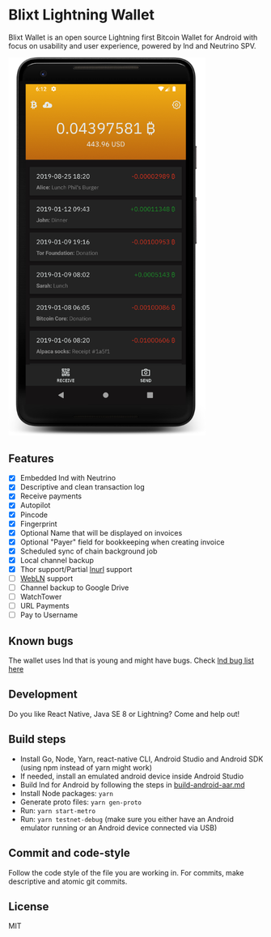 # Blixt Lightning Wallet

Blixt Wallet is an open source Lightning first Bitcoin Wallet for Android with focus on usability and user experience,
powered by lnd and Neutrino SPV.

<p>
  <img alt="Blixt Lightning Wallet screenshot" src="blixt-wallet-screenshot.png" width="390" />
</p>

## Features

- [x] Embedded lnd with Neutrino
- [x] Descriptive and clean transaction log
- [x] Receive payments
- [x] Autopilot
- [x] Pincode
- [x] Fingerprint
- [x] Optional Name that will be displayed on invoices
- [x] Optional "Payer" field for bookkeeping when creating invoice
- [x] Scheduled sync of chain background job
- [x] Local channel backup
- [x] Thor support/Partial [lnurl](https://github.com/btcontract/lnurl-rfc/blob/master/spec.md) support
- [ ] [WebLN](https://webln.dev/) support
- [ ] Channel backup to Google Drive
- [ ] WatchTower
- [ ] URL Payments
- [ ] Pay to Username

## Known bugs

The wallet uses lnd that is young and might have bugs. Check [lnd bug list here](https://github.com/lightningnetwork/lnd/issues?q=is%3Aissue+is%3Aopen+label%3Abug)

## Development

Do you like React Native, Java SE 8 or Lightning? Come and help out!

## Build steps

- Install Go, Node, Yarn, react-native CLI, Android Studio and Android SDK (using npm instead of yarn might work)
- If needed, install an emulated android device inside Android Studio
- Build lnd for Android by following the steps in [build-android-aar.md](build-android-aar.md)
- Install Node packages: `yarn`
- Generate proto files: `yarn gen-proto`
- Run: `yarn start-metro`
- Run: `yarn testnet-debug` (make sure you either have an Android emulator running or an Android device connected via USB)

## Commit and code-style

Follow the code style of the file you are working in.
For commits, make descriptive and atomic git commits.

## License

MIT
